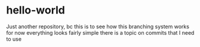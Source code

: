 # hello-world
Just another repository, bc
this is to see how this branching system works
for now everything looks fairly simple
there is a topic on commits that I need to use
